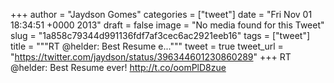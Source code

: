 
+++
author = "Jaydson Gomes"
categories = ["tweet"]
date = "Fri Nov 01 18:34:51 +0000 2013"
draft = false
image = "No media found for this Tweet"
slug = "1a858c79344d991136fdf7af3cec6ac2921eeb16"
tags = ["tweet"]
title = """RT @helder: Best Resume e..."""
tweet = true
tweet_url = "https://twitter.com/jaydson/status/396344601230860289"
+++
RT @helder: Best Resume ever! http://t.co/oomPlD8zue
